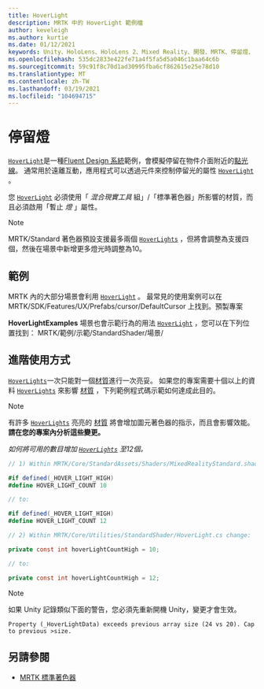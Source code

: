 ```yaml
---
title: HoverLight
description: MRTK 中的 HoverLight 範例檔
author: keveleigh
ms.author: kurtie
ms.date: 01/12/2021
keywords: Unity、HoloLens、HoloLens 2、Mixed Reality、開發、MRTK、停留燈、
ms.openlocfilehash: 535dc2833e422fe71a4f5fa5d5a046c1baa64c6b
ms.sourcegitcommit: 59c91f8c70d1ad30995fba6cf862615e25e78d10
ms.translationtype: MT
ms.contentlocale: zh-TW
ms.lasthandoff: 03/19/2021
ms.locfileid: "104694715"
---
```

# <a name="hover-light"></a>停留燈

[`HoverLight`](xref:Microsoft.MixedReality.Toolkit.Utilities.HoverLight)是一種[Fluent Design 系統](https://www.microsoft.com/design/fluent/)範例，會模擬停留在物件介面附近的[點光線](https://docs.unity3d.com/Manual/Lighting.html)。 通常用於遠離互動，應用程式可以透過元件來控制停留光的屬性 [`HoverLight`](xref:Microsoft.MixedReality.Toolkit.Utilities.HoverLight) 。

您 [`HoverLight`](xref:Microsoft.MixedReality.Toolkit.Utilities.HoverLight) 必須使用「 *混合現實工具* 組」/「標準著色器」所影響的材質，而且必須啟用「暫止 *燈* 」屬性。

> [!Note]
> MRTK/Standard 著色器預設支援最多兩個 [`HoverLights`](xref:Microsoft.MixedReality.Toolkit.Utilities.HoverLight) ，但將會調整為支援四個，然後在場景中新增更多燈光時調整為10。

## <a name="examples"></a>範例

MRTK 內的大部分場景會利用 [`HoverLight`](xref:Microsoft.MixedReality.Toolkit.Utilities.HoverLight) 。 最常見的使用案例可以在 MRTK/SDK/Features/UX/Prefabs/cursor/DefaultCursor 上找到。預製專案

**HoverLightExamples** 場景也會示範行為的用法 [`HoverLight`](xref:Microsoft.MixedReality.Toolkit.Utilities.HoverLight) ，您可以在下列位置找到： MRTK/範例/示範/StandardShader/場景/

## <a name="advanced-usage"></a>進階使用方式

[`HoverLights`](xref:Microsoft.MixedReality.Toolkit.Utilities.HoverLight)一次只能對一個[材質](https://docs.unity3d.com/ScriptReference/Material.html)進行一次亮妥。 如果您的專案需要十個以上的資料 [`HoverLights`](xref:Microsoft.MixedReality.Toolkit.Utilities.HoverLight) 來影響 [材質](https://docs.unity3d.com/ScriptReference/Material.html) ，下列範例程式碼示範如何達成此目的。

> [!Note]
> 有許多 [`HoverLights`](xref:Microsoft.MixedReality.Toolkit.Utilities.HoverLight) 亮亮的 [材質](https://docs.unity3d.com/ScriptReference/Material.html) 將會增加圖元著色器的指示，而且會影響效能。 **請在您的專案內分析這些變更。**

*如何將可用的數目增加 [`HoverLights`](xref:Microsoft.MixedReality.Toolkit.Utilities.HoverLight) 至12個。*

```C#
// 1) Within MRTK/Core/StandardAssets/Shaders/MixedRealityStandard.shader change:

#if defined(_HOVER_LIGHT_HIGH)
#define HOVER_LIGHT_COUNT 10

// to:

#if defined(_HOVER_LIGHT_HIGH)
#define HOVER_LIGHT_COUNT 12

// 2) Within MRTK/Core/Utilities/StandardShader/HoverLight.cs change:

private const int hoverLightCountHigh = 10;

// to:

private const int hoverLightCountHigh = 12;
```

> [!NOTE]
> 如果 Unity 記錄類似下面的警告，您必須先重新開機 Unity，變更才會生效。
>
> `Property (_HoverLightData) exceeds previous array size (24 vs 20). Cap to previous >size.`

## <a name="see-also"></a>另請參閱

* [MRTK 標準著色器](../README_MRTKStandardShader.md)
